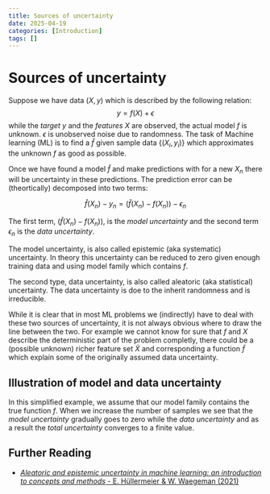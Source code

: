 ```yaml
---
title: Sources of uncertainty
date: 2025-04-19
categories: [Introduction]
tags: []  
---
```



# Sources of uncertainty
Suppose we have data $(X,y)$ which is described by the following relation:
$$y = f(X) + \epsilon$$ 
while the *target* $y$ and the *features* $X$ are observed, the actual model $f$ is unknown. $\epsilon$ is unobserved noise due to randomness.
The task of Machine learning (ML) is to find a $\hat{f}$ given sample data $\{(X_i,y_i)\}$ which approximates the unknown $f$ as good as possible. 


Once we have found a model $\hat{f}$ and make predictions with for a new $X_n$ there will be uncertainty in these predictions. The prediction error can be (theortically) decomposed into two terms:

$$\hat{f}(X_n) - y_n = \left(\hat{f}(X_n) - f(X_n)\right) - \epsilon_n$$

The first term, $\left(\hat{f}(X_n) - f(X_n)\right)$, is the *model uncertainty* and the second term $\epsilon_n$ is the *data uncertainty*.

The model uncertainty, is also called epistemic (aka systematic) uncertainty. In theory this uncertainty can be reduced to zero given enough training data and using model family which contains $f$.

The second type, data uncertainty, is also called aleatoric (aka statistical) uncertainty. The data uncertainty is doe to the inherit randomness and is irreducible. 

While it is clear that in most ML problems we (indirectly) have to deal with these two sources of uncertainty, it is not always obvious where to draw the line between the two. For example we cannot know for sure that $f$ and $X$ describe the deterministic part of the problem completly, there could be a (possible unknown) richer feature set $\tilde{X}$ and corresponding a function $\tilde{f}$ which explain some of the originally assumed data uncertainty.

## Illustration of model and data uncertainty
In this simplified example, we assume that our model family contains the true function $f$. When we increase the number of samples we see that the *model uncertainty* gradually goes to zero while the *data uncertainty* and as a result the *total uncertainty* converges to a finite value.


## Further Reading
* [*Aleatoric and epistemic uncertainty in machine learning: an introduction to concepts and methods* - E. Hüllermeier & W. Waegeman (2021)](https://link.springer.com/article/10.1007/s10994-021-05946-3)

